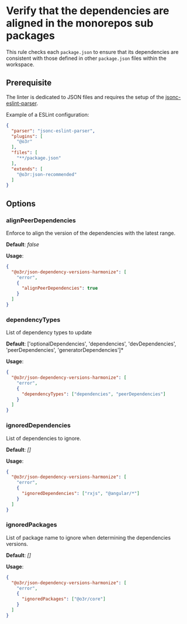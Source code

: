 # Verify that the dependencies are aligned in the monorepos sub packages

This rule checks each `package.json` to ensure that its dependencies are consistent with those defined in other `package.json` files within the workspace.

## Prerequisite

The linter is dedicated to JSON files and requires the setup of the [jsonc-eslint-parser](https://www.npmjs.com/package/jsonc-eslint-parser).

Example of a ESLint configuration:

```json
{
  "parser": "jsonc-eslint-parser",
  "plugins": [
    "@o3r"
  ],
  "files": [
    "**/package.json"
  ],
  "extends": [
    "@o3r:json-recommended"
  ]
}
```

## Options

### alignPeerDependencies

Enforce to align the version of the dependencies with the latest range.

**Default**: *false*

**Usage**:

```json
{
  "@o3r/json-dependency-versions-harmonize": [
    "error",
    {
      "alignPeerDependencies": true
    }
  ]
}
```

### dependencyTypes

List of dependency types to update

**Default**: ['optionalDependencies', 'dependencies', 'devDependencies', 'peerDependencies', 'generatorDependencies']*

**Usage**:

```json
{
  "@o3r/json-dependency-versions-harmonize": [
    "error",
    {
      "dependencyTypes": ["dependencies", "peerDependencies"]
    }
  ]
}
```

### ignoredDependencies

List of dependencies to ignore.

**Default**: *[]*

**Usage**:

```json
{
  "@o3r/json-dependency-versions-harmonize": [
    "error",
    {
      "ignoredDependencies": ["rxjs", "@angular/*"]
    }
  ]
}
```

### ignoredPackages

List of package name to ignore when determining the dependencies versions.

**Default**: *[]*

**Usage**:

```json
{
  "@o3r/json-dependency-versions-harmonize": [
    "error",
    {
      "ignoredPackages": ["@o3r/core"]
    }
  ]
}
```
